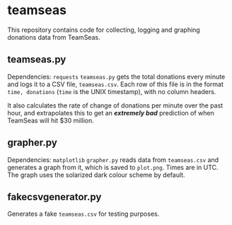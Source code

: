 # teamseas

This repository contains code for collecting, logging and graphing donations data from TeamSeas.

## teamseas.py
Dependencies: `requests`
`teamseas.py` gets the total donations every minute and logs it to a CSV file, `teamseas.csv`.
Each row of this file is in the format `time, donations` (`time` is the UNIX timestamp), with no column headers.

It also calculates the rate of change of donations per minute over the past hour, and extrapolates this to get an ***extremely bad*** prediction of when TeamSeas will hit $30 million.

## grapher.py
Dependencies: `matplotlib`
`grapher.py` reads data from `teamseas.csv` and generates a graph from it, which is saved to `plot.png`. Times are in UTC.
The graph uses the solarized dark colour scheme by default.

## fakecsvgenerator.py
Generates a fake `teamseas.csv` for testing purposes.
